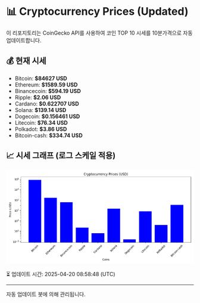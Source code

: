 
# 📊 Cryptocurrency Prices (Updated)

이 리포지토리는 CoinGecko API를 사용하여 코인 TOP 10 시세를 10분가격으로 자동 업데이트합니다.

## 💰 현재 시세
- Bitcoin: **$84627 USD**
- Ethereum: **$1589.59 USD**
- Binancecoin: **$594.19 USD**
- Ripple: **$2.06 USD**
- Cardano: **$0.622707 USD**
- Solana: **$139.14 USD**
- Dogecoin: **$0.156461 USD**
- Litecoin: **$76.34 USD**
- Polkadot: **$3.86 USD**
- Bitcoin-cash: **$334.74 USD**

## 📈 시세 그래프 (로그 스케일 적용)
![Crypto Prices](crypto_prices.png)

⏳ 업데이트 시간: 2025-04-20 08:58:48 (UTC)

---
자동 업데이트 봇에 의해 관리됩니다.
